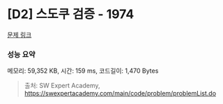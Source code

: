# [D2] 스도쿠 검증 - 1974 

[문제 링크](https://swexpertacademy.com/main/code/problem/problemDetail.do?contestProbId=AV5Psz16AYEDFAUq) 

### 성능 요약

메모리: 59,352 KB, 시간: 159 ms, 코드길이: 1,470 Bytes



> 출처: SW Expert Academy, https://swexpertacademy.com/main/code/problem/problemList.do